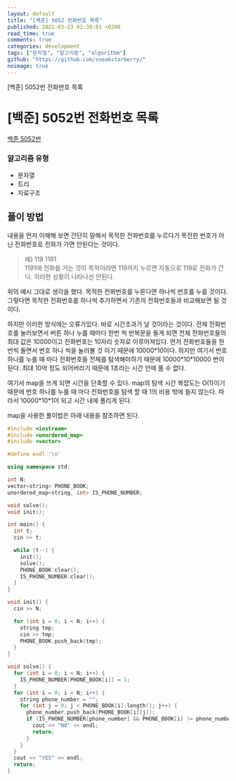 ```yaml
---
layout: default
title: "[백준] 5052 전화번호 목록"
published: 2021-03-23 02:30:01 +0200
read_time: true
comments: true
categories: development
tags: ["문자열", "알고리즘", "algorithm"]
github: "https://github.com/sneakstarberry/"
noimage: true
---
```


[백준] 5052번 전화번호 목록

<!--more-->

# [백준] 5052번 전화번호 목록

[백준 5052번 ](https://www.acmicpc.net/problem/5052)

### 알고리즘 유형

- 문자열
- 트리
- 자료구조

## 풀이 방법

내용을 먼저 이해해 보면 간단히 말해서 목적한 전화번호를 누르다가 목전한 번호가 아닌 전화번호로 전화가 가면 안된다는 것이다.

> 예) 119 1191  
> 1191에 전화를 거는 것이 목적이라면 119까지 누르면 자동으로 119로 전화가 간다. 이러한 상황이 나타나선 안된다.

위의 예시 그대로 생각을 했다. 목적한 전화번호를 누른다면 하나씩 번호를 누를 것이다. 그렇다면 목적한 전화번호를 하나씩 추가하면서 기존의 전화번호들과 비교해보면 될 것이다.

하지만 이러한 방식에는 오류가있다. 바로 시간초과가 날 것이라는 것이다. 전체 전화번호를 눌러보면서 버튼 하나 누를 때마다 한번 씩 반복문을 돌게 되면 전체 전화번호들의 최대 값은 10000이고 전화번호는 10자리 숫자로 이루어져있다. 먼저 전화번호들을 한번씩 돌면서 번호 하나 씩을 눌러볼 것 이기 때문에 10000\*10이다. 하지만 여기서 번호 하나를 누를 때 마다 전화번호들 전체를 탐색해야하기 때문에 10000\*10\*10000 번이 된다. 최대 10억 정도 되어버리기 때문에 1초라는 시간 안에 풀 수 없다.

여기서 map을 쓰게 되면 시간을 단축할 수 있다. map의 탐색 시간 복잡도는 O(1)이기 때문에 번호 하나를 누를 때 마다 전화번호를 탐색 할 때 1의 비용 밖에 들지 않는다. 따라서 10000\*10\*1이 되고 시간 내에 풀리게 된다.

map을 사용한 풀이법은 아래 내용을 참조하면 된다.

```c++
#include <iostream>
#include <unordered_map>
#include <vector>

#define endl '\n'

using namespace std;

int N;
vector<string> PHONE_BOOK;
unordered_map<string, int> IS_PHONE_NUMBER;

void solve();
void init();

int main() {
  int t;
  cin >> t;

  while (t--) {
    init();
    solve();
    PHONE_BOOK.clear();
    IS_PHONE_NUMBER.clear();
  }
}

void init() {
  cin >> N;

  for (int i = 0; i < N; i++) {
    string tmp;
    cin >> tmp;
    PHONE_BOOK.push_back(tmp);
  }
}

void solve() {
  for (int i = 0; i < N; i++) {
    IS_PHONE_NUMBER[PHONE_BOOK[i]] = 1;
  }
  for (int i = 0; i < N; i++) {
    string phone_number = "";
    for (int j = 0; j < PHONE_BOOK[i].length(); j++) {
      phone_number.push_back(PHONE_BOOK[i][j]);
      if (IS_PHONE_NUMBER[phone_number] && PHONE_BOOK[i] != phone_number) {
        cout << "NO" << endl;
        return;
      }
    }
  }
  cout << "YES" << endl;
  return;
}
```
